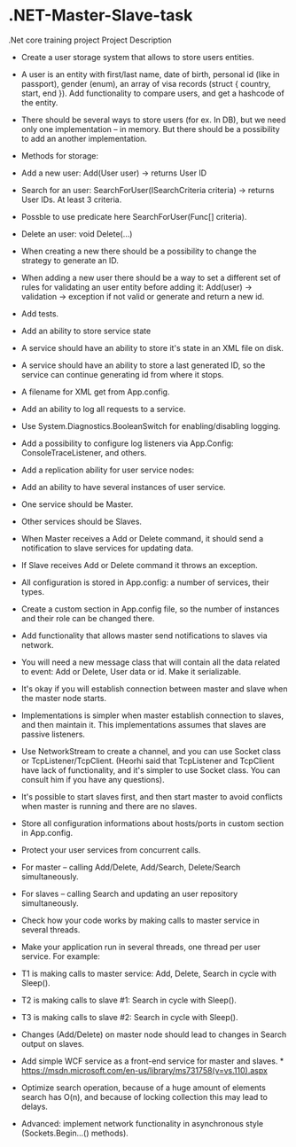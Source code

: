 # .NET-Master-Slave-task
.Net core training project
Project Description

* Create a user storage system that allows to store users entities.

* A user is an entity with first/last name, date of birth, personal id (like in passport), gender (enum), an array of visa records (struct { country, start, end }). Add functionality to compare users, and get a hashcode of the entity.

* There should be several ways to store users (for ex. In DB), but we need only one implementation – in memory. But there should be a possibility to add an another implementation.

* Methods for storage:

* Add a new user: Add(User user) -> returns User ID

* Search for an user: SearchForUser(ISearchCriteria criteria) -> returns User IDs. At least 3 criteria.

* Possble to use predicate here SearchForUser(Func<T>[] criteria).

* Delete an user: void Delete(...)

* When creating a new there should be a possibility to change the strategy to generate an ID.

* When adding a new user there should be a way to set a different set of rules for validating an user entity before adding it: Add(user) -> validation -> exception if not valid or generate and return a new id.

* Add tests.

* Add an ability to store service state

* A service should have an ability to store it's state in an XML file on disk.

* A service should have an ability to store a last generated ID, so the service can continue generating id from where it stops.

* A filename for XML get from App.config.

* Add an ability to log all requests to a service.

* Use System.Diagnostics.BooleanSwitch for enabling/disabling logging.

* Add a possibility to configure log listeners via App.Config: ConsoleTraceListener, and others.

* Add a replication ability for user service nodes:

* Add an ability to have several instances of user service.

* One service should be Master.

* Other services should be Slaves.

* When Master receives a Add or Delete command, it should send a notification to slave services for updating data.

* If Slave receives Add or Delete command it throws an exception.

* All configuration is stored in App.config: a number of services, their types.

* Create a custom section in App.config file, so the number of instances and their role can be changed there.

* Add functionality that allows master send notifications to slaves via network.

* You will need a new message class that will contain all the data related to event: Add or Delete, User data or id. Make it serializable.

* It's okay if you will establish connection between master and slave when the master node starts.

* Implementations is simpler when master establish connection to slaves, and then maintain it. This implementations assumes that slaves are passive listeners.

* Use NetworkStream to create a channel, and you can use Socket class or TcpListener/TcpClient. (Heorhi said that TcpListener and TcpClient have lack of functionality, and it's simpler to use Socket class. You can consult him if you have any questions).

* It's possible to start slaves first, and then start master to avoid conflicts when master is running and there are no slaves.

* Store all configuration informations about hosts/ports in custom section in App.config.

* Protect your user services from concurrent calls.

* For master – calling Add/Delete, Add/Search, Delete/Search simultaneously.

* For slaves – calling Search and updating an user repository simultaneously.

* Check how your code works by making calls to master service in several threads.

* Make your application run in several threads, one thread per user service. For example:

* T1 is making calls to master service: Add, Delete, Search in cycle with Sleep().

* T2 is making calls to slave #1: Search in cycle with Sleep().

* T3 is making calls to slave #2: Search in cycle with Sleep().

* Changes (Add/Delete) on master node should lead to changes in Search output on slaves.

* Add simple WCF service as a front-end service for master and slaves. * https://msdn.microsoft.com/en-us/library/ms731758(v=vs.110).aspx

* Optimize search operation, because of a huge amount of elements search has O(n), and because of locking collection this may lead to delays.

* Advanced: implement network functionality in asynchronous style (Sockets.Begin...() methods).
